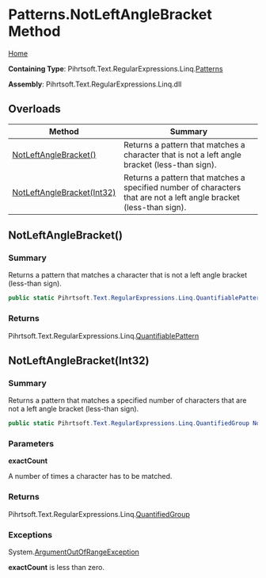 # Patterns\.NotLeftAngleBracket Method

[Home](../../../../../../README.md)

**Containing Type**: Pihrtsoft\.Text\.RegularExpressions\.Linq\.[Patterns](../README.md)

**Assembly**: Pihrtsoft\.Text\.RegularExpressions\.Linq\.dll

## Overloads

| Method | Summary |
| ------ | ------- |
| [NotLeftAngleBracket()](#Pihrtsoft_Text_RegularExpressions_Linq_Patterns_NotLeftAngleBracket) | Returns a pattern that matches a character that is not a left angle bracket \(less\-than sign\)\. |
| [NotLeftAngleBracket(Int32)](#Pihrtsoft_Text_RegularExpressions_Linq_Patterns_NotLeftAngleBracket_System_Int32_) | Returns a pattern that matches a specified number of characters that are not a left angle bracket \(less\-than sign\)\. |

## NotLeftAngleBracket\(\) <a name="Pihrtsoft_Text_RegularExpressions_Linq_Patterns_NotLeftAngleBracket"></a>

### Summary

Returns a pattern that matches a character that is not a left angle bracket \(less\-than sign\)\.

```csharp
public static Pihrtsoft.Text.RegularExpressions.Linq.QuantifiablePattern NotLeftAngleBracket()
```

### Returns

Pihrtsoft\.Text\.RegularExpressions\.Linq\.[QuantifiablePattern](../../QuantifiablePattern/README.md)

## NotLeftAngleBracket\(Int32\) <a name="Pihrtsoft_Text_RegularExpressions_Linq_Patterns_NotLeftAngleBracket_System_Int32_"></a>

### Summary

Returns a pattern that matches a specified number of characters that are not a left angle bracket \(less\-than sign\)\.

```csharp
public static Pihrtsoft.Text.RegularExpressions.Linq.QuantifiedGroup NotLeftAngleBracket(int exactCount)
```

### Parameters

**exactCount**

A number of times a character has to be matched\.

### Returns

Pihrtsoft\.Text\.RegularExpressions\.Linq\.[QuantifiedGroup](../../QuantifiedGroup/README.md)

### Exceptions

System\.[ArgumentOutOfRangeException](https://docs.microsoft.com/en-us/dotnet/api/system.argumentoutofrangeexception)

**exactCount** is less than zero\.


